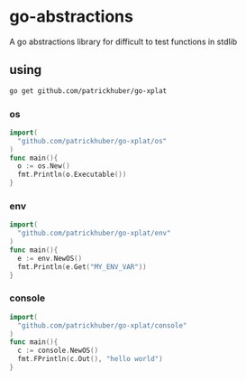 # go-abstractions

A go abstractions library for difficult to test functions in stdlib

## using

```bash
go get github.com/patrickhuber/go-xplat
```

### os

```go
import(
  "github.com/patrickhuber/go-xplat/os"
)
func main(){
  o := os.New()
  fmt.Println(o.Executable())
}
```

### env

```go
import(
  "github.com/patrickhuber/go-xplat/env"
)
func main(){
  e := env.NewOS()
  fmt.Println(e.Get("MY_ENV_VAR"))
}
```

### console

```go
import(
  "github.com/patrickhuber/go-xplat/console"
)  
func main(){
  c := console.NewOS()
  fmt.FPrintln(c.Out(), "hello world")
}
```